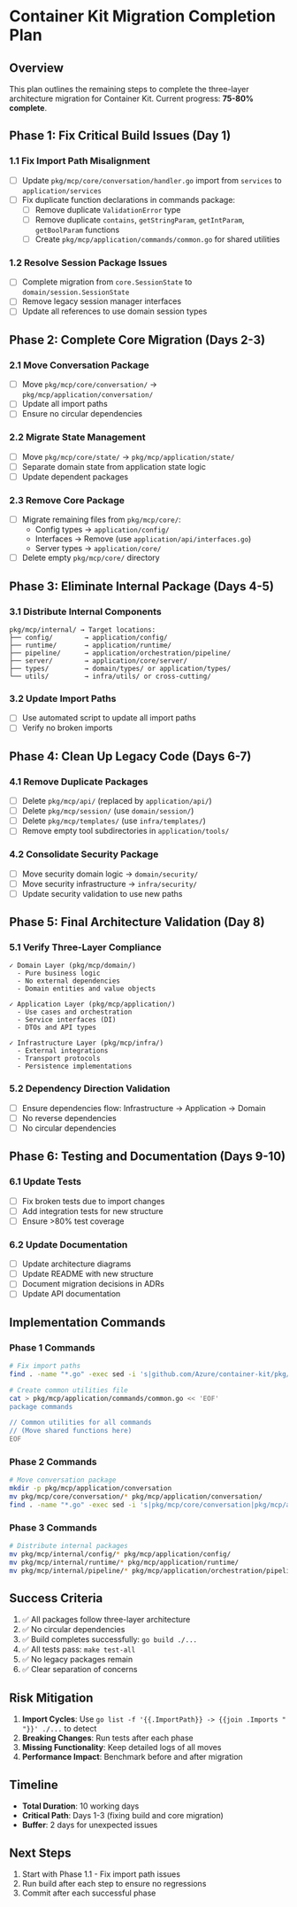 # Container Kit Migration Completion Plan

## Overview
This plan outlines the remaining steps to complete the three-layer architecture migration for Container Kit. Current progress: **75-80% complete**.

## Phase 1: Fix Critical Build Issues (Day 1)
### 1.1 Fix Import Path Misalignment
- [ ] Update `pkg/mcp/core/conversation/handler.go` import from `services` to `application/services`
- [ ] Fix duplicate function declarations in commands package:
  - [ ] Remove duplicate `ValidationError` type
  - [ ] Remove duplicate `contains`, `getStringParam`, `getIntParam`, `getBoolParam` functions
  - [ ] Create `pkg/mcp/application/commands/common.go` for shared utilities

### 1.2 Resolve Session Package Issues
- [ ] Complete migration from `core.SessionState` to `domain/session.SessionState`
- [ ] Remove legacy session manager interfaces
- [ ] Update all references to use domain session types

## Phase 2: Complete Core Migration (Days 2-3)
### 2.1 Move Conversation Package
- [ ] Move `pkg/mcp/core/conversation/` → `pkg/mcp/application/conversation/`
- [ ] Update all import paths
- [ ] Ensure no circular dependencies

### 2.2 Migrate State Management
- [ ] Move `pkg/mcp/core/state/` → `pkg/mcp/application/state/`
- [ ] Separate domain state from application state logic
- [ ] Update dependent packages

### 2.3 Remove Core Package
- [ ] Migrate remaining files from `pkg/mcp/core/`:
  - Config types → `application/config/`
  - Interfaces → Remove (use `application/api/interfaces.go`)
  - Server types → `application/core/`
- [ ] Delete empty `pkg/mcp/core/` directory

## Phase 3: Eliminate Internal Package (Days 4-5)
### 3.1 Distribute Internal Components
```
pkg/mcp/internal/ → Target locations:
├── config/        → application/config/
├── runtime/       → application/runtime/
├── pipeline/      → application/orchestration/pipeline/
├── server/        → application/core/server/
├── types/         → domain/types/ or application/types/
└── utils/         → infra/utils/ or cross-cutting/
```

### 3.2 Update Import Paths
- [ ] Use automated script to update all import paths
- [ ] Verify no broken imports

## Phase 4: Clean Up Legacy Code (Days 6-7)
### 4.1 Remove Duplicate Packages
- [ ] Delete `pkg/mcp/api/` (replaced by `application/api/`)
- [ ] Delete `pkg/mcp/session/` (use `domain/session/`)
- [ ] Delete `pkg/mcp/templates/` (use `infra/templates/`)
- [ ] Remove empty tool subdirectories in `application/tools/`

### 4.2 Consolidate Security Package
- [ ] Move security domain logic → `domain/security/`
- [ ] Move security infrastructure → `infra/security/`
- [ ] Update security validation to use new paths

## Phase 5: Final Architecture Validation (Day 8)
### 5.1 Verify Three-Layer Compliance
```
✓ Domain Layer (pkg/mcp/domain/)
  - Pure business logic
  - No external dependencies
  - Domain entities and value objects

✓ Application Layer (pkg/mcp/application/)
  - Use cases and orchestration
  - Service interfaces (DI)
  - DTOs and API types

✓ Infrastructure Layer (pkg/mcp/infra/)
  - External integrations
  - Transport protocols
  - Persistence implementations
```

### 5.2 Dependency Direction Validation
- [ ] Ensure dependencies flow: Infrastructure → Application → Domain
- [ ] No reverse dependencies
- [ ] No circular dependencies

## Phase 6: Testing and Documentation (Days 9-10)
### 6.1 Update Tests
- [ ] Fix broken tests due to import changes
- [ ] Add integration tests for new structure
- [ ] Ensure >80% test coverage

### 6.2 Update Documentation
- [ ] Update architecture diagrams
- [ ] Update README with new structure
- [ ] Document migration decisions in ADRs
- [ ] Update API documentation

## Implementation Commands

### Phase 1 Commands
```bash
# Fix import paths
find . -name "*.go" -exec sed -i 's|github.com/Azure/container-kit/pkg/mcp/services|github.com/Azure/container-kit/pkg/mcp/application/services|g' {} +

# Create common utilities file
cat > pkg/mcp/application/commands/common.go << 'EOF'
package commands

// Common utilities for all commands
// (Move shared functions here)
EOF
```

### Phase 2 Commands
```bash
# Move conversation package
mkdir -p pkg/mcp/application/conversation
mv pkg/mcp/core/conversation/* pkg/mcp/application/conversation/
find . -name "*.go" -exec sed -i 's|pkg/mcp/core/conversation|pkg/mcp/application/conversation|g' {} +
```

### Phase 3 Commands
```bash
# Distribute internal packages
mv pkg/mcp/internal/config/* pkg/mcp/application/config/
mv pkg/mcp/internal/runtime/* pkg/mcp/application/runtime/
mv pkg/mcp/internal/pipeline/* pkg/mcp/application/orchestration/pipeline/
```

## Success Criteria
1. ✅ All packages follow three-layer architecture
2. ✅ No circular dependencies
3. ✅ Build completes successfully: `go build ./...`
4. ✅ All tests pass: `make test-all`
5. ✅ No legacy packages remain
6. ✅ Clear separation of concerns

## Risk Mitigation
1. **Import Cycles**: Use `go list -f '{{.ImportPath}} -> {{join .Imports " "}}' ./...` to detect
2. **Breaking Changes**: Run tests after each phase
3. **Missing Functionality**: Keep detailed logs of all moves
4. **Performance Impact**: Benchmark before and after migration

## Timeline
- **Total Duration**: 10 working days
- **Critical Path**: Days 1-3 (fixing build and core migration)
- **Buffer**: 2 days for unexpected issues

## Next Steps
1. Start with Phase 1.1 - Fix import path issues
2. Run build after each step to ensure no regressions
3. Commit after each successful phase
